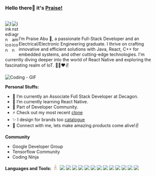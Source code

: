 ### Hello there👋 it's [Praise!](https://pabu-portfolio.vercel.app)

<br/>

<a href="https://www.linkedin.com/in/p-abu1/">
<img align="left" alt="linkedin icon" width="22px" src="https://cdn.jsdelivr.net/npm/simple-icons@v3/icons/linkedin.svg" />
</a>
<a href="https://www.instagram.com/abupraise/">
<img align="left" alt="instagram icon" width="22px" src="https://cdn.jsdelivr.net/npm/simple-icons@v3/icons/instagram.svg" />
</a>
<br />

<br />

I’m Praise Abu 🙌, a passionate Full-Stack Developer and an Electrical/Electronic Engineering graduate. I thrive on crafting innovative and efficient solutions with Java, React, C++ for embedded systems, and other cutting-edge technologies. I'm currently diving deeper into the world of React Native and exploring the fascinating realm of IoT. 🚀✨❤✌

<img align="center" alt="Coding - GIF" src="https://media.giphy.com/media/qgQUggAC3Pfv687qPC/giphy.gif" />

**Personal Stuffs:**

- 🔭 I’m currently an Associate Full Stack Developer at Decagon.
- 🌱 I’m currently learning React Native.
- 👯 Part of Developer Community.
- ⚡ Check out my most recent [clone](https://apple-iphone-clone-five.vercel.app/)
- ✨ I design for brands too [catalogue](https://wa.me/c/2348125876219)
- 💬 Connect with me, lets make amazing products come alive!✌

**Community**
- Google Developer Group
- Tensorflow Community
- Coding Ninja

**Languages and Tools:**
<code><img height="20" src="https://raw.githubusercontent.com/github/explore/80688e429a7d4ef2fca1e82350fe8e3517d3494d/topics/java/java.png"></code>
<code><img height="20" src="https://simpleicons.org/icons/cplusplus.svg"></code>
<code><img height="20" src="https://simpleicons.org/icons/react.svg"></code>
<code><img height="20" src="https://simpleicons.org/icons/nextdotjs.svg"></code>
<code><img height="20" src="https://simpleicons.org/icons/mysql.svg"></code>
<code><img height="20" src="https://simpleicons.org/icons/postgresql.svg"></code>
<code><img height="20" src="https://simpleicons.org/icons/git.svg"></code>
<code><img height="20" src="https://simpleicons.org/icons/axios.svg"></code>
<code><img height="20" src="https://simpleicons.org/icons/mongodb.svg"></code>
<code><img height="20" src="https://simpleicons.org/icons/springboot.svg"></code>
<code><img height="20" src="https://simpleicons.org/icons/html5.svg"></code>
<code><img height="20" src="https://simpleicons.org/icons/tailwindcss.svg"></code>
<code><img height="20" src="https://simpleicons.org/icons/figma.svg"></code>
<code><img height="20" src="https://simpleicons.org/icons/adobephotoshop.svg"></code>
